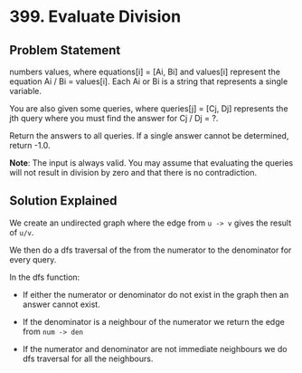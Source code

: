 # 399. Evaluate Division

## Problem Statement

numbers values, where equations[i] = [Ai, Bi] and values[i] represent the equation Ai / Bi = values[i]. Each Ai or Bi is a string that represents a single variable.

You are also given some queries, where queries[j] = [Cj, Dj] represents the jth query where you must find the answer for Cj / Dj = ?.

Return the answers to all queries. If a single answer cannot be determined, return -1.0.

**Note**: The input is always valid. You may assume that evaluating the queries will not result in division by zero and that there is no contradiction.

## Solution Explained

We create an undirected graph where the edge from `u -> v` gives the result of `u/v`.

We then do a dfs traversal of the from the numerator to the denominator for every query.

In the dfs function:

- If either the numerator or denominator do not exist in the graph then an answer cannot exist.

- If the denominator is a neighbour of the numerator we return the edge from `num -> den`

- If the numerator and denominator are not immediate neighbours we do dfs traversal for all the neighbours.
